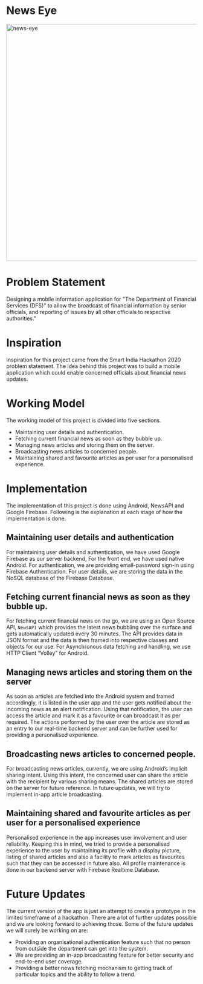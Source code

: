 # News Eye
<img width="625" alt="news-eye" src="https://user-images.githubusercontent.com/31325068/199163739-d984cf97-910f-49a4-9d93-23d3e3182ddf.png">

# Problem Statement
Designing a mobile information application for "The Department of Financial Services (DFS)” to allow the broadcast of financial information by senior officials, and reporting of issues by all other officials to respective authorities."
# Inspiration
Inspiration for this project came from the Smart India Hackathon 2020 problem statement. The idea behind this project was to build a mobile application which could enable concerned officials about financial news updates.
# Working Model
The working model of this project is divided into five sections.
- Maintaining user details and authentication.
- Fetching current financial news as soon as they bubble up.
- Managing news articles and storing them on the server.
- Broadcasting news articles to concerned people.
- Maintaining shared and favourite articles as per user for a personalised experience.
# Implementation
The implementation of this project is done using Android, NewsAPI and Google Firebase. 
Following is the explanation at each stage of how the implementation is done.
## Maintaining user details and authentication
For maintaining user details and authentication, we have used Google Firebase as our server backend, For the front end, we have used native Android. For authentication, we are providing email-password sign-in using Firebase Authentication. For user details, we are storing the data in the NoSQL database of the Firebase Database.
## Fetching current financial news as soon as they bubble up.
For fetching current financial news on the go, we are using an Open Source API, `NewsAPI` which provides the latest news bubbling over the surface and gets automatically updated every 30 minutes. The API provides data in JSON format and the data is then framed into respective classes and objects for our use. For Asynchronous data fetching and handling, we use HTTP Client “Volley” for Android.
## Managing news articles and storing them on the server
As soon as articles are fetched into the Android system and framed accordingly, it is listed in the user app and the user gets notified about the incoming news as an alert notification. Using that notification, the user can access the article and mark it as a favourite or can broadcast it as per required. The actions performed by the user over the article are stored as an entry to our real-time backend server and can be further used for providing a personalised experience.
## Broadcasting news articles to concerned people.
For broadcasting news articles, currently, we are using Android’s implicit sharing intent. Using this intent, the concerned user can share the article with the recipient by various sharing means. The shared articles are stored on the server for future reference. In future updates, we will try to implement in-app article broadcasting.
## Maintaining shared and favourite articles as per user for a personalised experience
Personalised experience in the app increases user involvement and user reliability. Keeping this in mind, we tried to provide a personalised experience to the user by maintaining its profile with a display picture, listing of shared articles and also a facility to mark articles as favourites such that they can be accessed in future also. All profile maintenance is done in our backend server with Firebase Realtime Database.
# Future Updates
The current version of the app is just an attempt to create a prototype in the limited timeframe of a hackathon.
There are a lot of further updates possible and we are looking forward to achieving those. Some of the future updates we will surely be working on are:
- Providing an organisational authentication feature such that no person from outside the department can get into the system.
- We are providing an in-app broadcasting feature for better security and end-to-end user coverage.
- Providing a better news fetching mechanism to getting track of particular topics and the ability to follow a trend.
